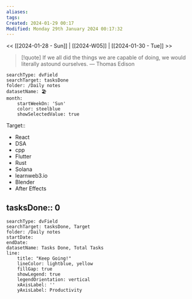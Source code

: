 ```yaml
---
aliases: 
tags: 
Created: 2024-01-29 00:17
Modified: Monday 29th January 2024 00:17:32
---
```

<< [[2024-01-28 - Sun]] | [[2024-W05]] | [[2024-01-30 - Tue]] >>


> [!quote] If we all did the things we are capable of doing, we would literally astound ourselves.
> — Thomas Edison


```tracker
searchType: dvField
searchTarget: tasksDone
folder: /Daily notes 
datasetName: 🏖️
month:
	startWeekOn: 'Sun'
	color: steelblue
	showSelectedValue: true 
```


Target:: 
- React
- DSA
- cpp
- Flutter
- Rust
- Solana
- learnweb3.io
- Blender
- After Effects

tasksDone:: 0
- 


```tracker
searchType: dvField
searchTarget: tasksDone, Target
folder: /Daily notes 
startDate:
endDate:
datasetName: Tasks Done, Total Tasks
line:
    title: "Keep Going!"
    lineColor: lightblue, yellow
    fillGap: true
    showLegend: true
    legendOrientation: vertical
    xAxisLabel: ''
    yAxisLabel: Productivity
```


